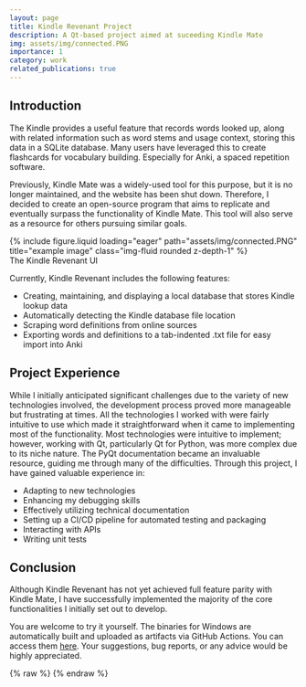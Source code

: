 ```yaml
---
layout: page
title: Kindle Revenant Project
description: A Qt-based project aimed at suceeding Kindle Mate
img: assets/img/connected.PNG
importance: 1
category: work
related_publications: true
---
```


<h2>Introduction</h2>
The Kindle provides a useful feature that records words looked up, along with related information such as word stems and usage context, storing this data in a SQLite database. Many users have leveraged this to create flashcards for vocabulary building. Especially for Anki, a spaced repetition software.

Previously, Kindle Mate was a widely-used tool for this purpose, but it is no longer maintained, and the website has been shut down. Therefore, I decided to create an open-source program that aims to replicate and eventually surpass the functionality of Kindle Mate. This tool will also serve as a resource for others pursuing similar goals.

<div class="row">
    <div class="col-sm mt-3 mft-md-0">
        {% include figure.liquid loading="eager" path="assets/img/connected.PNG" title="example image" class="img-fluid rounded z-depth-1" %}
    </div>
</div>
<div class="caption">
    The Kindle Revenant UI
</div>

Currently, Kindle Revenant includes the following features:
<ul>
    <li>Creating, maintaining, and displaying a local database that stores Kindle lookup data</li>
    <li>Automatically detecting the Kindle database file location</li>
    <li>Scraping word definitions from online sources</li>
    <li>Exporting words and definitions to a tab-indented .txt file for easy import into Anki</li>
</ul>

<h2>Project Experience</h2>
While I initially anticipated significant challenges due to the variety of new technologies involved, the development process proved more manageable but frustrating at times. All the technologies I worked with were fairly intuitive to use which made it straightforward when it came to implementing most of the functionality. Most technologies were intuitive to implement; however, working with Qt, particularly Qt for Python, was more complex due to its niche nature. The PyQt documentation became an invaluable resource, guiding me through many of the difficulties. Through this project, I have gained valuable experience in:
<ul>
    <li>Adapting to new technologies</li>
    <li>Enhancing my debugging skills</li>
    <li>Effectively utilizing technical documentation</li>
    <li>Setting up a CI/CD pipeline for automated testing and packaging</li>
    <li>Interacting with APIs</li>
    <li>Writing unit tests</li>
</ul>

<h2>Conclusion</h2>
Although Kindle Revenant has not yet achieved full feature parity with Kindle Mate, I have successfully implemented the majority of the core functionalities I initially set out to develop.

You are welcome to try it yourself. The binaries for Windows are automatically built and uploaded as artifacts via GitHub Actions. You can access them <a href="https://github.com/atomicsam/Kindle-Revevant-New/actions/workflows/pyinstaller-github-action.yml">here</a>. Your suggestions, bug reports, or any advice would be highly appreciated.

{% raw %}
{% endraw %}
